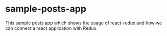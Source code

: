 # sample-posts-app
This sample posts app which shows the usage of react-redux and how we can connect a react application with Redux.
